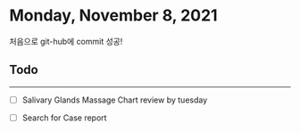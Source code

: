 # Monday, November 8, 2021
처음으로 git-hub에 commit 성공! 
## Todo
***
- [ ] Salivary Glands Massage Chart review by tuesday
- [ ] Search for Case report 
  